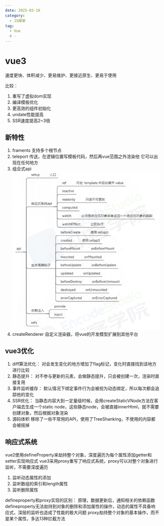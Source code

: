 ```yaml
---
date: 2025-03-16
category:
  - JS框架
tag:
  - Vue
  # - 
---
```



# vue3
速度更快、体积减少、更易维护、更接近原生、更易于使用

比较：
1. 重写了虚拟dom实现
2. 编译模板优化
3. 更高效的组件初始化
4. undate性能提高
5. SSR速度提高2~3倍

## 新特性
1. framents
支持多个根节点
2. teleport
传送，在逻辑位置写模板代码，然后再vue范围之外渲染他
它可以出现在任何地方
3. 组合式api
![alt text](<WH2WS~N$UZ9)}8Z8651L7C8.png>)
4. createRenderer
自定义渲染器，将vue的开发模型扩展到其他平台

## vue3优化

1. diff算法优化：
对会发生变化的地方增加了flag标记，变化时直接找到该地方进行比较
2. 静态提升：
对不参与更新的元素，会做静态提升，只会被创建一次，渲染时直接复用
3. 事件监听缓存：
默认情况下绑定事件行为会被视为动态绑定，所以每次都会追踪他的变化
4. SSR优化：
当静态内容大到一定量级时候，会用createStaticVNode方法在客户端去生成一个static node，这些静态node，会被直接innerHtml，就不需要创建对象，然后根据对象渲染
5. 源码体积
移除了一些不常用的API，使用了TreeShanking，不使用的内容都会被摇掉

## 响应式系统
vue2使用defineProperty来劫持整个对象，深度遍历为每个属性添加getter和setter实现响应式
vue3采用proxy重写了响应式系统，proxy可以对整个对象进行监听，不需要深度遍历
1. 监听动态属性的添加
2. 监听数组的索引和length属性
3. 监听删除属性

defineproperty和proxy实现的区别：
原理，数据更新后，通知相关的依赖函数
defineproperty无法劫持到对象的删除和添加属性的操作，动态的属性不具备响应式，深层的监听也造成了性能的极大问题
proxy劫持整个对象的基本操作，而不是某个属性，多达13种拦截方法